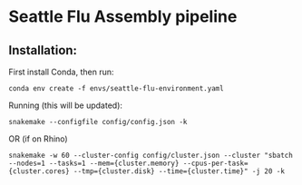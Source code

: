 # Seattle Flu Assembly pipeline

## Installation:
First install Conda, then run:
```
conda env create -f envs/seattle-flu-environment.yaml
```

Running (this will be updated):
```
snakemake --configfile config/config.json -k
```
OR (if on Rhino)
```
snakemake -w 60 --cluster-config config/cluster.json --cluster "sbatch --nodes=1 --tasks=1 --mem={cluster.memory} --cpus-per-task={cluster.cores} --tmp={cluster.disk} --time={cluster.time}" -j 20 -k
```
